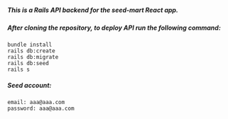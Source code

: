 ##### This is a Rails API backend for the seed-mart React app.

##### After cloning the repository, to deploy API run the following command:
    bundle install
    rails db:create
    rails db:migrate
    rails db:seed
    rails s

##### Seed account:
    email: aaa@aaa.com
    password: aaa@aaa.com


